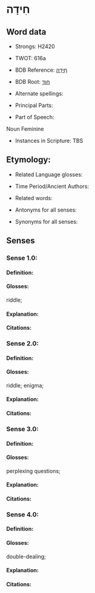 # חִידָה

<!-- Status: S2="NeedsEdits" -->
<!-- Lexica used for edits:   -->

## Word data

* Strongs: H2420

* TWOT: 616a

* BDB Reference: [חִידָה](rc://en/bdb/dict/h.az.ab)

* BDB Root: [חוד](rc://en/bdb/dict/h.az.aa)

* Alternate spellings:

* Principal Parts:

* Part of Speech:

Noun Feminine

* Instances in Scripture: TBS

## Etymology:

* Related Language glosses:

* Time Period/Ancient Authors:

* Related words:

* Antonyms for all senses:

* Synonyms for all senses:

## Senses

### Sense 1.0:

#### Definition:

#### Glosses:

riddle; 

#### Explanation:

#### Citations:



### Sense 2.0:

#### Definition:

#### Glosses:

riddle; enigma; 

#### Explanation:

#### Citations:



### Sense 3.0:

#### Definition:

#### Glosses:

perplexing questions; 

#### Explanation:

#### Citations:



### Sense 4.0:

#### Definition:

#### Glosses:

double-dealing; 

#### Explanation:

#### Citations:



